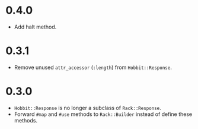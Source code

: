 # 0.4.0

* Add halt method.

# 0.3.1

* Remove unused `attr_accessor` (`:length`) from `Hobbit::Response`.

# 0.3.0

* `Hobbit::Response` is no longer a subclass of `Rack::Response`.
* Forward `#map` and `#use` methods to `Rack::Builder` instead of define these
methods.
